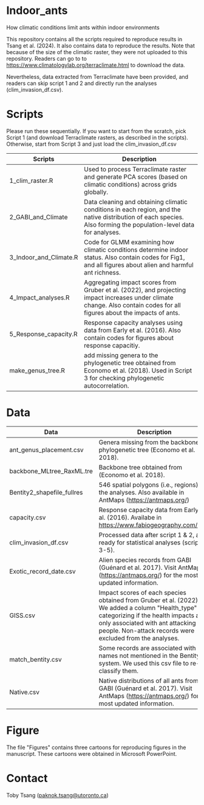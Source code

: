 # Indoor_ants
How climatic conditions limit ants within indoor environments

This repository contains all the scripts required to reproduce results in Tsang et al. (2024). 
It also contains data to reproduce the results.
Note that because of the size of the climatic raster, they were not uploaded to this repository. Readers can go to to https://www.climatologylab.org/terraclimate.html to download the data.

Nevertheless, data extracted from Terraclimate have been provided, and readers can skip script 1 and 2 and directly run the analyses (clim_invasion_df.csv). 

# Scripts
Please run these sequentially. If you want to start from the scratch, pick Script 1 (and download Terraclimate rasters, as described in the scripts).
Otherwise, start from Script 3 and just load the clim_invasion_df.csv

|Scripts|Description|
|---|---|
|1_clim_raster.R| Used to process Terraclimate raster and generate PCA scores (based on climatic conditions) across grids globally. 
|2_GABI_and_Climate| Data cleaning and obtaining climatic conditions in each region, and the native distribution of each species. Also forming the population-level data for analyses. 
|3_Indoor_and_Climate.R| Code for GLMM examining how climatic conditions determine indoor status. Also contain codes for Fig1, and all figures about alien and harmful ant richness.
|4_Impact_analyses.R| Aggregating impact scores from Gruber et al. (2022), and projecting impact increases under climate change. Also contain codes for all figures about the impacts of ants.
|5_Response_capacity.R| Response capacity analyses using data from Early et al. (2016). Also contain codes for figures about response capacitiy.
|make_genus_tree.R| add missing genera to the phylogenetic tree obtained from Economo et al. (2018). Used in Script 3 for checking phylogenetic autocorrelation.

# Data
|Data|Description|
|---|---|
|ant_genus_placement.csv| Genera missing from the backbone phylogenetic tree (Economo et al. 2018). 
|backbone_MLtree_RaxML.tre| Backbone tree obtained from (Economo et al. 2018). 
|Bentity2_shapefile_fullres| 546 spatial polygons (i.e., regions) in the analyses. Also available in AntMaps (https://antmaps.org/)
|capacity.csv| Response capacity data from Early et al. (2016). Availabe in https://www.fabiogeography.com/data
|clim_invasion_df.csv| Processed data after script 1 & 2, and ready for statistical analyses (scripts 3-5). 
|Exotic_record_date.csv| Alien species records from GABI (Guénard et al. 2017). Visit AntMaps (https://antmaps.org/) for the most updated information.
|GISS.csv| Impact scores of each species obtained from Gruber et al. (2022). We added a column "Health_type" categorizing if the health impacts are only associated with ant attacking people. Non-attack records were excluded from the analyses.
|match_bentity.csv| Some records are associated with names not mentioned in the Bentity2 system. We used this csv file to re-classify them. 
|Native.csv| Native distributions of all ants from GABI (Guénard et al. 2017). Visit AntMaps (https://antmaps.org/) for the most updated information.

# Figure
The file "Figures" contains three cartoons for reproducing figures in the manuscript. These cartoons were obtained in Microsoft PowerPoint.

# Contact
Toby Tsang (paknok.tsang@utoronto.ca)
